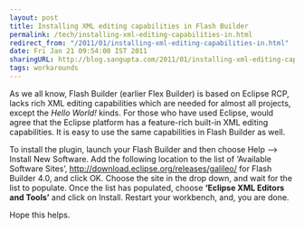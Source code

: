 ```yaml
---
layout: post
title: Installing XML editing capabilities in Flash Builder
permalink: /tech/installing-xml-editing-capabilities-in.html
redirect_from: "/2011/01/installing-xml-editing-capabilities-in.html"
date: Fri Jan 21 09:54:00 IST 2011
sharingURL: http://blog.sangupta.com/2011/01/installing-xml-editing-capabilities-in.html
tags: workarounds
---
```

<p>As we all know, Flash Builder (earlier Flex Builder) is based on Eclipse RCP, lacks rich XML editing capabilities which are needed for almost all projects, except the <em>Hello World!</em> kinds. For those who have used Eclipse, would agree that the Eclipse platform has a feature-rich built-in XML editing capabilities. It is easy to use the same capabilities in Flash Builder as well.</p> 
<p>To install the plugin, launch your Flash Builder and then choose Help –&gt; Install New Software. Add the following location to the list of ‘Available Software Sites’, <a title="http://download.eclipse.org/releases/galileo/" href="http://download.eclipse.org/releases/galileo/">http://download.eclipse.org/releases/galileo/</a> for Flash Builder 4.0, and click OK. Choose the site in the drop down, and wait for the list to populate. Once the list has populated, choose <strong>‘Eclipse XML Editors and Tools’</strong> and click on Install. Restart your workbench, and, you are done. </p> 
<p>Hope this helps.</p>
